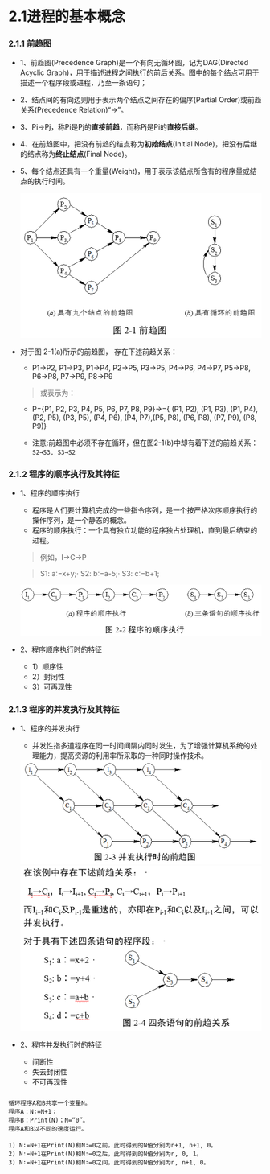 # 2.1进程的基本概念

### 2.1.1 前趋图 

* 1、前趋图(Precedence Graph)是一个有向无循环图，记为DAG(Directed Acyclic Graph)，用于描述进程之间执行的前后关系。图中的每个结点可用于描述一个程序段或进程，乃至一条语句；
* 2、结点间的有向边则用于表示两个结点之间存在的偏序(Partial Order)或前趋关系(Precedence Relation)“→”。
* 3、Pi→Pj，称Pi是Pj的**直接前趋**，而称Pj是Pi的**直接后继**。
* 4、在前趋图中，把没有前趋的结点称为**初始结点**(Initial Node)，把没有后继的结点称为**终止结点**(Final Node)。
* 5、每个结点还具有一个重量(Weight)，用于表示该结点所含有的程序量或结点的执行时间。 

  <div align="center"><img src="./img/前趋图.png"/></div>

* 对于图 2-1(a)所示的前趋图， 存在下述前趋关系： 
   * P1→P2, P1→P3, P1→P4, P2→P5, P3→P5, P4→P6, P4→P7, P5→P8, P6→P8, P7→P9, P8→P9

   >或表示为：
   
   * P={P1, P2, P3, P4, P5, P6, P7, P8, P9}→={ (P1, P2), (P1, P3), (P1, P4), (P2, P5), (P3, P5), (P4, P6), (P4, P7),(P5, P8), (P6, P8), (P7, P9), (P8, P9)} 

   * 注意:前趋图中必须不存在循环，但在图2-1(b)中却有着下述的前趋关系：`S2→S3, S3→S2`

### 2.1.2 程序的顺序执行及其特征 

* 1、程序的顺序执行
   * 程序是人们要计算机完成的一些指令序列，是一个按严格次序顺序执行的操作序列，是一个静态的概念。
   * 程序的顺序执行：一个具有独立功能的程序独占处理机，直到最后结束的过程。

    >例如，I->C->P
    
    >S1: a∶=x+y;· S2: b∶=a-5;· S3: c∶=b+1;

  <div align="center"><img src="./img/程序的顺序执行.png"/></div>

* 2、程序顺序执行时的特征 

   * 1）顺序性
   * 2）封闭性
   * 3）可再现性

### 2.1.3 程序的并发执行及其特征 

* 1、程序的并发执行 
  * 并发性指多道程序在同一时间间隔内同时发生，为了增强计算机系统的处理能力，提高资源的利用率所采取的一种同时操作技术。
  
  <div align="center"><img src="./img/并发执行时的前趋图.png"/></div>  
  
  <div align="center"><img src="./img/四条语句的前趋关系.png"/></div>    
  
  
* 2、程序并发执行时的特征 
  * 间断性 
  * 失去封闭性 
  * 不可再现性 

### 

    循环程序A和B共享一个变量N。
    程序A：N∶=N+1；
    程序B：Print(N)；N=“0”。
    程序A和B以不同的速度运行。

    1) N∶=N+1在Print(N)和N∶=0之前，此时得到的N值分别为n+1, n+1, 0。
    2) N∶=N+1在Print(N)和N∶=0之后，此时得到的N值分别为n, 0, 1。
    3) N∶=N+1在Print(N)和N∶=0之间，此时得到的N值分别为n, n+1, 0。
